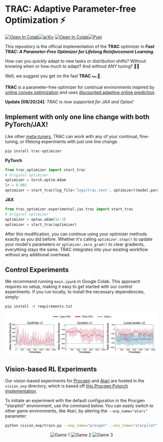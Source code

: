# TRAC: Adaptive Parameter-free Optimization ⚡️
[![Open In Colab](https://img.shields.io/badge/project%20page-purple?logo=GitHub&logoColor=white
)](https://computationalrobotics.seas.harvard.edu/TRAC/)[![arXiv](https://img.shields.io/badge/arXiv-2405.16642-b31b1b.svg)](https://arxiv.org/abs/2405.16642) [![Open In Colab](https://colab.research.google.com/assets/colab-badge.svg)](https://colab.research.google.com/drive/1c5OxMa5fiSVnl5w6J7flrjNUteUkp6BV?usp=sharing)[![Pypi](https://img.shields.io/badge/trac__optimizer-optimizer?logo=python&label=pip%20install&labelColor=white&color=gray&link=https%3A%2F%2Fpypi.org%2Fproject%2Ftrac-optimizer%2F)](https://pypi.org/project/trac-optimizer/)



This repository is the official implementation of the **TRAC** optimizer in ***Fast TRAC: A Parameter-Free Optimizer for Lifelong Reinforcement Learning***.

How can you _quickly_ adapt to new tasks or distribution shifts? Without knowing when or how much to adapt? And without _ANY_ tuning? 
 🤔💭

Well, we suggest you get on the fast **TRAC** 🏎️💨.

**TRAC** is a parameter-free optimizer for continual environments inspired by [online convex optimization](https://arxiv.org/abs/1912.13213) and uses [discounted adaptive online prediction](https://arxiv.org/abs/2402.02720).

**Update [08/20/24]**: _TRAC is now supported for JAX and Optax!_

## Implement with only one line change with both PyTorch/JAX!
Like other [meta-tuners](https://openreview.net/pdf?id=uhKtQMn21D), TRAC can work with any of your continual, fine-tuning, or lifelong experiments with just one line change.
```python
pip install trac-optimizer
```
**PyTorch**
```python
from trac_optimizer import start_trac
# original optimizer
optimizer = torch.optim.Adam
lr = 0.001
optimizer = start_trac(log_file='logs/trac.text', optimizer)(model.parameters(), lr=lr)
```
**JAX**
```python
from trac_optimizer.experimental.jax.trac import start_trac
# original optimizer
optimizer = optax.adam(1e-3)
optimizer = start_trac(optimizer)
```

After this modification, you can continue using your optimizer methods exactly as you did before. Whether it's calling `optimizer.step()` to update your model's parameters or `optimizer.zero_grad()` to clear gradients, everything stays the same. TRAC integrates into your existing workflow without any additional overhead.

## Control Experiments

We recommend running ``main.ipynb`` in Google Colab. This approach requires no setup, making it easy to get started with our control experiments. If you run locally, to install the necessary dependencies, simply:

```setup
pip install -r requirements.txt
```
![Control Experiment](figures/control.png)


## Vision-based RL Experiments

Our vision-based experiments for [Procgen](https://openai.com/index/procgen-benchmark/) and [Atari](https://www.gymlibrary.dev/environments/atari/index.html) are hosted in the `vision_exp` directory, which is based off [this Procgen Pytorch implementation](https://github.com/joonleesky/train-procgen-pytorch). 

To initiate an experiment with the default configuration in the Procgen "starpilot" environment, use the command below. You can easily switch to other game environments, like Atari, by altering the `--exp_name="atari"` parameter:

```bash
python vision_exp/train.py --exp_name="procgen" --env_name="starpilot" --optimizer="TRAC" --warmstart_step=0
```
<p align="center">
  <img src="figures/games1.gif" alt="Game 1" width="30%">
  <img src="figures/games2.gif" alt="Game 2" width="30%">
  <img src="figures/games3.gif" alt="Game 3" width="30%">
</p>
